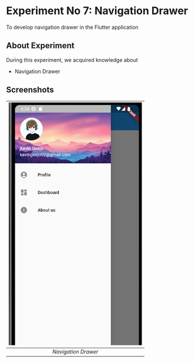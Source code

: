 # Experiment No 7: Navigation Drawer

To develop navigation drawer in the Flutter application

## About Experiment

During this experiment, we acquired knowledge about
* Navigation Drawer

## Screenshots

|![plot](./assets/screenshots/screenshot_7.png?raw=true) |
|:--:|
| *Navigation Drawer* |
